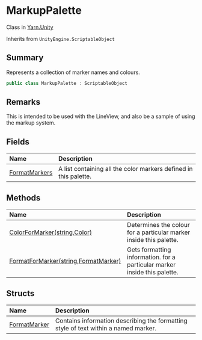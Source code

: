 # MarkupPalette

Class in [Yarn.Unity](/docs/api/csharp/yarn.unity.md)

Inherits from `UnityEngine.ScriptableObject`

## Summary


Represents a collection of marker names and colours.


```csharp
public class MarkupPalette : ScriptableObject
```

## Remarks


This is intended to be used with the LineView, and also be a sample of
using the markup system.


## Fields

|Name|Description|
|:---|:---|
|[FormatMarkers](/docs/api/csharp/yarn.unity.markuppalette.formatmarkers.md)|A list containing all the color markers defined in this palette.|

## Methods

|Name|Description|
|:---|:---|
|[ColorForMarker(string,Color)](/docs/api/csharp/yarn.unity.markuppalette.colorformarker.md)|Determines the colour for a particular marker inside this palette.|
|[FormatForMarker(string,FormatMarker)](/docs/api/csharp/yarn.unity.markuppalette.formatformarker.md)|Gets formatting information. for a particular marker inside this palette.|

## Structs

|Name|Description|
|:---|:---|
|[FormatMarker](/docs/api/csharp/yarn.unity.markuppalette.formatmarker.md)|Contains information describing the formatting style of text within a named marker.|

